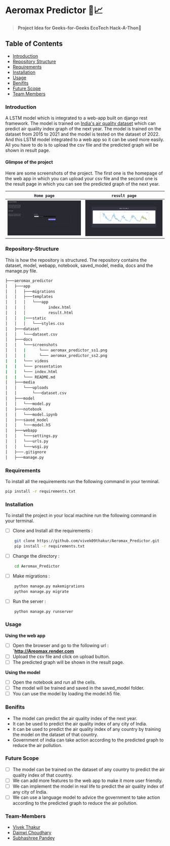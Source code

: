 # Aeromax Predictor 🍃📈
> **Project Idea for Geeks-for-Geeks EcoTech Hack-A-Thon🚀**


## Table of Contents

- [Introduction](###Introduction)
- [Repository Structure](###Repository-Structure)
- [Requirements](###Requirements)
- [Installation](###Installation)
- [Usage](###Usage)
- [Benifits](###Benifits)
- [Future Scope](###Future-Scope)
- [Team Members](###Team-Members)


### Introduction
A LSTM model which is integrated to a web-app built on django rest framework. The model is trained on [India's air quality dataset]() which can predict air quality index graph of the next year. The model is trained on the dataset from 2015 to 2021 and the model is tested on the dataset of 2022. And this LSTM model integrated to a web app so it can be used more easily. All you have to do is to upload the csv file and the predicted graph will be shown in result page.

#### Glimpse of the project

Here are some screenshots of the project. The first one is the homepage of the web app in which you can upload your csv file and the second one is the result page in which you can see the predicted graph of the next year.

| **`Home page`** | **`result page`** |
|:---:|:---:|
|![home page](./screenshots/aeromax_predictor_ss1.png)|![result page](./screenshots/aeromax_predictor_ss2.png)|

### Repository-Structure
This is how the repository is structured. The repository contains the dataset, model, webapp, notebook, saved_model, media, docs and the manage.py file.


```bash
├───aeromax_predictor
│   ├───app
│   │   ├───migrations
│   │   ├───templates
│   │   │   └───app
│   │   │          index.html
│   │   │          result.html
│   │   |───static
│   │   │   └───styles.css
│   ├───dataset
│   │   └───dataset.csv
│   ├───docs
│   │   └───screenshots
│   │   |      └─── aeromax_predictor_ss1.png
│   │   |      └─── aeromax_predictor_ss2.png
|   |   └─── videos
|   |   └─── presentation
|   |   └─── index.html
|   |   └─── README.md
│   ├───media
│   │   └───uploads
│   │       └───dataset.csv
│   ├───model
│   │   └───model.py
│   ├───notebook
│   │   └───model.ipynb
│   ├───saved_model
│   │   └───model.h5
│   ├───webapp
│   │   └───settings.py
│   │   └───urls.py
│   │   └───wsgi.py
│   ├───.gitignore
│   ├───manage.py
```
### Requirements
To install all the requirements run the following command in your terminal.
```bash
pip install -r requirements.txt
```
### Installation
To install the project in your local machine run the following command in your terminal.

- [ ] Clone and Install all the requirements :
```bash
    git clone https://github.com/vivek09thakur/Aeromax_Predictor.git
    pip install -r requirements.txt
```
- [ ] Change the directory :
```bash
    cd Aeromax_Predictor
```
- [ ] Make migrations :
```bash
    python manage.py makemigrations
    python manage.py migrate
```
- [ ] Run the server :
```bash
    python manage.py runserver
```
### Usage

**Using the web app**
- [ ] Open the browser and go to the following url : **`http://Areomax.render.com**
- [ ] Upload the csv file and click on upload button.
- [ ] The predicted graph will be shown in the result page.

**Using the model**
- [ ] Open the notebook and run all the cells.
- [ ] The model will be trained and saved in the saved_model folder.
- [ ] You can use the model by loading the model.h5 file.

### Benifits
- The model can predict the air quality index of the next year.
- It can be used to predict the air quality index of any city of India.
- It can be used to predict the air quality index of any country by training the model on the dataset of that country.
- Government of india can take action according to the predicted graph to reduce the air pollution.

### Future Scope

- [ ] The model can be trained on the dataset of any country to predict the air quality index of that country.
- [ ] We can add more features to the web app to make it more user friendly.
- [ ] We can implement the model in real life to predict the air quality index of any city of India.
- [ ] We can use a language model to advice the government to take action according to the predicted graph to reduce the air pollution.

### Team-Members
- [Vivek Thakur](https://github.com/vivek09thakur)
- [Dainwi Choudhary](https://github.com/dainwi)
- [Subhashree Pandey](#)